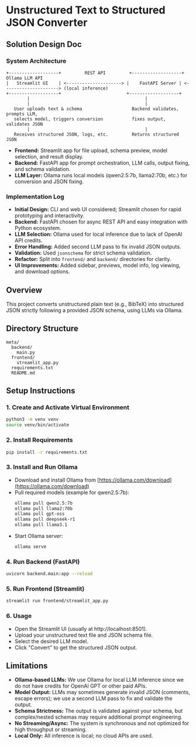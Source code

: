 # Unstructured Text to Structured JSON Converter

## Solution Design Doc

### System Architecture

```
+-------------------+         REST API         +-------------------+         Ollama LLM API
|   Streamlit UI    | <---------------------> |    FastAPI Server | <---------------------> (local inference)
+-------------------+                         +-------------------+
        |                                            |
        |                                            |
   User uploads text & schema                   Backend validates, prompts LLM,
   selects model, triggers conversion           fixes output, validates JSON
        |                                            |
   Receives structured JSON, logs, etc.         Returns structured JSON
```

- **Frontend:** Streamlit app for file upload, schema preview, model selection, and result display.
- **Backend:** FastAPI app for prompt orchestration, LLM calls, output fixing, and schema validation.
- **LLM Layer:** Ollama runs local models (qwen2.5:7b, llama2:70b, etc.) for conversion and JSON fixing.

### Implementation Log

- **Initial Design:** CLI and web UI considered; Streamlit chosen for rapid prototyping and interactivity.
- **Backend:** FastAPI chosen for async REST API and easy integration with Python ecosystem.
- **LLM Selection:** Ollama used for local inference due to lack of OpenAI API credits.
- **Error Handling:** Added second LLM pass to fix invalid JSON outputs.
- **Validation:** Used `jsonschema` for strict schema validation.
- **Refactor:** Split into `frontend/` and `backend/` directories for clarity.
- **UI Improvements:** Added sidebar, previews, model info, log viewing, and download options.

## Overview

This project converts unstructured plain text (e.g., BibTeX) into structured JSON strictly following a provided JSON schema, using LLMs via Ollama.

## Directory Structure

```
meta/
  backend/
    main.py
  frontend/
    streamlit_app.py
  requirements.txt
  README.md
```

## Setup Instructions

### 1. Create and Activate Virtual Environment

```bash
python3 -m venv venv
source venv/bin/activate
```

### 2. Install Requirements

```bash
pip install -r requirements.txt
```

### 3. Install and Run Ollama

- Download and install Ollama from [https://ollama.com/download](https://ollama.com/download)
- Pull required models (example for qwen2.5:7b):
  ```bash
  ollama pull qwen2.5:7b
  ollama pull llama2:70b
  ollama pull gpt-oss
  ollama pull deepseek-r1
  ollama pull llama3.1
  ```
- Start Ollama server:
  ```bash
  ollama serve
  ```

### 4. Run Backend (FastAPI)

```bash
uvicorn backend.main:app --reload
```

### 5. Run Frontend (Streamlit)

```bash
streamlit run frontend/streamlit_app.py
```

### 6. Usage

- Open the Streamlit UI (usually at http://localhost:8501).
- Upload your unstructured text file and JSON schema file.
- Select the desired LLM model.
- Click "Convert" to get the structured JSON output.

## Limitations

- **Ollama-based LLMs:** We use Ollama for local LLM inference since we do not have credits for OpenAI GPT or other paid APIs.
- **Model Output:** LLMs may sometimes generate invalid JSON (comments, escape errors); we use a second LLM pass to fix and validate the output.
- **Schema Strictness:** The output is validated against your schema, but complex/nested schemas may require additional prompt engineering.
- **No Streaming/Async:** The system is synchronous and not optimized for high throughput or streaming.
- **Local Only:** All inference is local; no cloud APIs are used.

